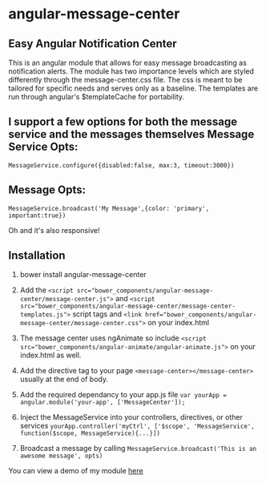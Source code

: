 angular-message-center
======================

Easy Angular Notification Center
---------

This is an angular module that allows for easy message broadcasting as notification alerts. The module has two importance levels which are styled differently through the message-center.css file. The css is meant to be tailored for specific needs and serves only as a baseline. The templates are run through angular's $templateCache for portability.

I support a few options for both the message service and the messages themselves
Message Service Opts:
---------
`MessageService.configure({disabled:false, max:3, timeout:3000})`

Message Opts:
---------
`MessageService.broadcast('My Message',{color: 'primary', important:true})`

Oh and it's also responsive!

Installation
---------

1. bower install angular-message-center

2. Add the `<script src="bower_components/angular-message-center/message-center.js">` and `<script src="bower_components/angular-message-center/message-center-templates.js">` script tags and `<link href="bower_components/angular-message-center/message-center.css">` on your index.html

3. The message center uses ngAnimate so include `<script src="bower_components/angular-animate/angular-animate.js">` on your index.html as well.

4. Add the directive tag to your page `<message-center></message-center>` usually at the end of body.

5. Add the required dependancy to your app.js file `var yourApp = angular.module('your-app', ['MessageCenter']);`

6. Inject the MessageService into your controllers, directives, or other services `yourApp.controller('myCtrl', ['$scope', 'MessageService', function($scope, MessageService){...}])`

7. Broadcast a message by calling `MessageService.broadcast('This is an awesome message', opts)`

You can view a demo of my module [here](http://develementz.com/module)
